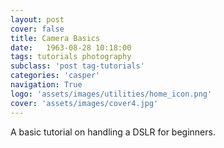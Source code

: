 ```yaml
---
layout: post
cover: false
title: Camera Basics
date:   1963-08-28 10:18:00
tags: tutorials photography
subclass: 'post tag-tutorials'
categories: 'casper'
navigation: True
logo: 'assets/images/utilities/home_icon.png'
cover: 'assets/images/cover4.jpg'
---
```


A basic tutorial on handling a DSLR for beginners.